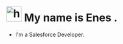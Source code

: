 <h1> <img src="https://media2.giphy.com/media/uL5P9fPUHmqwphj6Qy/200w.webp?cid=ecf05e47m34dlu4b9l7772cs2hweqc6fh222jn85ynixad7d&rid=200w.webp&ct=s" alt="hi gif" width="40px"> My name is Enes . </h1>
<ul>
  <li> <p>I'm a Salesforce Developer. </p> </li>
</ul>
<img src="https://media1.giphy.com/media/DivlOk2S7HzyOTc7my/giphy.gif?cid=ecf05e47owhket001fz6sul7dxhubflx1xexuve1k4f95ypx&rid=giphy.gif&ct=g" alt="" >


<!--
5
**menesuygun/menesuygun** is a ✨ _special_ ✨ repository because its `README.md` (this file) appears on your GitHub profile.
6
​
7
Here are some ideas to get you started:
8
​
9
- 🔭 I’m currently working on ...
10
- 🌱 I’m currently learning ...
11
- 👯 I’m looking to collaborate on ...
12
- 🤔 I’m looking for help with ...
13
- 💬 Ask me about ...
14
- 📫 How to reach me: ...
15
- 😄 Pronouns: ...
16
- ⚡ Fun fact: ...
17
-->
